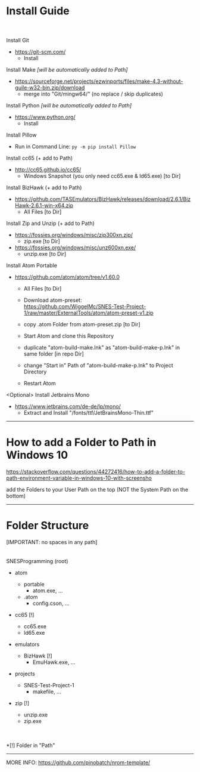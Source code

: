 
Install Guide
====
<br><br>
Install Git
* https://git-scm.com/
  * Install

Install Make *[will be automatically added to Path]*
  * https://sourceforge.net/projects/ezwinports/files/make-4.3-without-guile-w32-bin.zip/download
    *  merge into "Git/mingw64/" (no replace / skip duplicates)

Install Python *[will be automatically added to Path]*
  * https://www.python.org/
    *  Install
  
Install Pillow
  * Run in Command Line: `py -m pip install Pillow`

Install cc65 (+ add to Path)
  * http://cc65.github.io/cc65/
    * Windows Snapshot (you only need cc65.exe &
ld65.exe) [to Dir]

Install BizHawk (+ add to Path)
  * https://github.com/TASEmulators/BizHawk/releases/download/2.6.1/BizHawk-2.6.1-win-x64.zip
    * All Files [to Dir]

Install Zip and Unzip (+ add to Path)
  * https://fossies.org/windows/misc/zip300xn.zip/ 
    * zip.exe [to Dir]
  * https://fossies.org/windows/misc/unz600xn.exe/ 
    * unzip.exe [to Dir]

Install Atom Portable
  * https://github.com/atom/atom/tree/v1.60.0
    * All Files [to Dir]
  
    * Download atom-preset:<br>https://github.com/WiggelMc/SNES-Test-Project-1/raw/master/ExternalTools/atom/atom-preset-v1.zip
    * copy .atom Folder from atom-preset.zip [to Dir]
  
    * Start Atom and clone this Repository
  
    * duplicate "atom-build-make.lnk" as "atom-build-make-p.lnk" in same folder [in repo Dir]
    * change "Start in" Path of "atom-build-make-p.lnk" to Project Directory
  
    * Restart Atom
  
\<Optional\> Install Jetbrains Mono
  * https://www.jetbrains.com/de-de/lp/mono/
    * Extract and Install "/fonts/ttf/JetBrainsMono-Thin.ttf"




---
How to add a Folder to Path in Windows 10
====

https://stackoverflow.com/questions/44272416/how-to-add-a-folder-to-path-environment-variable-in-windows-10-with-screensho

add the Folders to your User Path on the top (NOT the System Path on the bottom) 

---
Folder Structure 
====
[IMPORTANT: no spaces in any path]
<br><br><br>
SNESProgramming (root)

  * atom
    * portable
      * atom.exe, ...               <download>
    * .atom
      * config.cson, ...            <copy from Repo>
    
    
  * cc65 [!]
    * cc65.exe                      <download>
    * ld65.exe                      <download>
    
    
  * emulators
    * BizHawk [!]
      * EmuHawk.exe, ...            <download>
      
      
  * projects
    * SNES-Test-Project-1
      * makefile, ...               <full repo>
    
    
  * zip [!]
    * unzip.exe                     <download>
    * zip.exe                       <download>


<br><br>
*[!] Folder in "Path"

---
MORE INFO: https://github.com/pinobatch/nrom-template/